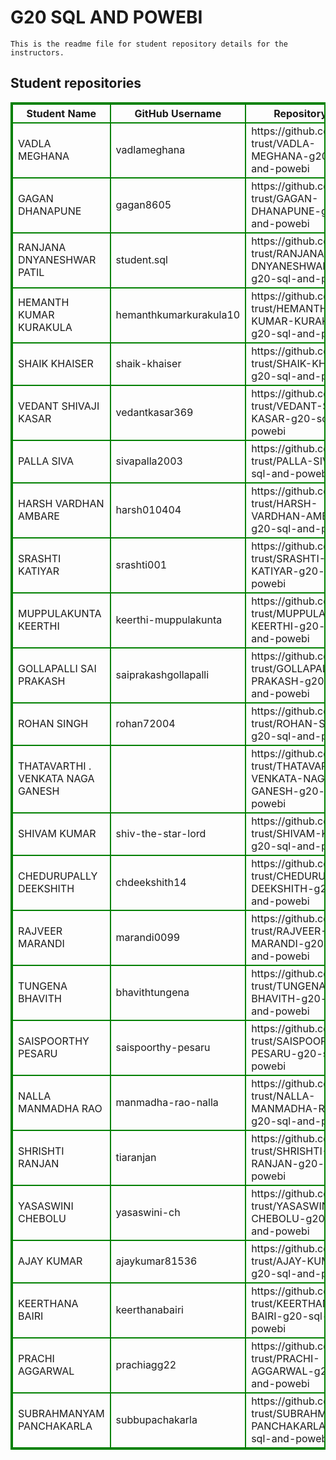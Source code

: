 # G20 SQL AND POWEBI
    This is the readme file for student repository details for the instructors.
## Student repositories 
<table style="border : 2px solid green; width:100%;">
<tr >
<th style="border : 2px solid green;">Student Name</th>
<th style="border : 2px solid green;">GitHub Username</th>
<th style="border : 2px solid green;">Repository link</th>
</tr>
<tr style="border : 2px solid green;">
<td style="border : 2px solid green;">VADLA MEGHANA</td> 

<td style="border : 2px solid green;">vadlameghana</td> 

<td style="border : 2px solid green;">https://github.com/sure-trust/VADLA-MEGHANA-g20-sql-and-powebi</td> 
</tr>

<tr style="border : 2px solid green;">
<td style="border : 2px solid green;">GAGAN DHANAPUNE</td> 

<td style="border : 2px solid green;">gagan8605</td> 

<td style="border : 2px solid green;">https://github.com/sure-trust/GAGAN-DHANAPUNE-g20-sql-and-powebi</td> 
</tr>

<tr style="border : 2px solid green;">
<td style="border : 2px solid green;">RANJANA DNYANESHWAR PATIL</td> 

<td style="border : 2px solid green;">student.sql</td> 

<td style="border : 2px solid green;">https://github.com/sure-trust/RANJANA-DNYANESHWAR-PATIL-g20-sql-and-powebi</td> 
</tr>

<tr style="border : 2px solid green;">
<td style="border : 2px solid green;">HEMANTH KUMAR KURAKULA</td> 

<td style="border : 2px solid green;">hemanthkumarkurakula10</td> 

<td style="border : 2px solid green;">https://github.com/sure-trust/HEMANTH-KUMAR-KURAKULA-g20-sql-and-powebi</td> 
</tr>

<tr style="border : 2px solid green;">
<td style="border : 2px solid green;">SHAIK KHAISER</td> 

<td style="border : 2px solid green;">shaik-khaiser</td> 

<td style="border : 2px solid green;">https://github.com/sure-trust/SHAIK-KHAISER-g20-sql-and-powebi</td> 
</tr>

<tr style="border : 2px solid green;">
<td style="border : 2px solid green;">VEDANT SHIVAJI KASAR</td> 

<td style="border : 2px solid green;">vedantkasar369</td> 

<td style="border : 2px solid green;">https://github.com/sure-trust/VEDANT-SHIVAJI-KASAR-g20-sql-and-powebi</td> 
</tr>

<tr style="border : 2px solid green;">
<td style="border : 2px solid green;">PALLA SIVA</td> 

<td style="border : 2px solid green;">sivapalla2003</td> 

<td style="border : 2px solid green;">https://github.com/sure-trust/PALLA-SIVA-g20-sql-and-powebi</td> 
</tr>

<tr style="border : 2px solid green;">
<td style="border : 2px solid green;">HARSH VARDHAN AMBARE</td> 

<td style="border : 2px solid green;">harsh010404</td> 

<td style="border : 2px solid green;">https://github.com/sure-trust/HARSH-VARDHAN-AMBARE-g20-sql-and-powebi</td> 
</tr>

<tr style="border : 2px solid green;">
<td style="border : 2px solid green;">SRASHTI KATIYAR</td> 

<td style="border : 2px solid green;">srashti001</td> 

<td style="border : 2px solid green;">https://github.com/sure-trust/SRASHTI-KATIYAR-g20-sql-and-powebi</td> 
</tr>

<tr style="border : 2px solid green;">
<td style="border : 2px solid green;">MUPPULAKUNTA KEERTHI</td> 

<td style="border : 2px solid green;">keerthi-muppulakunta</td> 

<td style="border : 2px solid green;">https://github.com/sure-trust/MUPPULAKUNTA-KEERTHI-g20-sql-and-powebi</td> 
</tr>

<tr style="border : 2px solid green;">
<td style="border : 2px solid green;">GOLLAPALLI SAI PRAKASH</td> 

<td style="border : 2px solid green;">saiprakashgollapalli</td> 

<td style="border : 2px solid green;">https://github.com/sure-trust/GOLLAPALLI-SAI-PRAKASH-g20-sql-and-powebi</td> 
</tr>

<tr style="border : 2px solid green;">
<td style="border : 2px solid green;">ROHAN SINGH</td> 

<td style="border : 2px solid green;">rohan72004</td> 

<td style="border : 2px solid green;">https://github.com/sure-trust/ROHAN-SINGH-g20-sql-and-powebi</td> 
</tr>

<tr style="border : 2px solid green;">
<td style="border : 2px solid green;">THATAVARTHI . VENKATA NAGA GANESH</td> 

<td style="border : 2px solid green;"></td> 

<td style="border : 2px solid green;">https://github.com/sure-trust/THATAVARTHI-.-VENKATA-NAGA-GANESH-g20-sql-and-powebi</td> 
</tr>

<tr style="border : 2px solid green;">
<td style="border : 2px solid green;">SHIVAM KUMAR</td> 

<td style="border : 2px solid green;">shiv-the-star-lord</td> 

<td style="border : 2px solid green;">https://github.com/sure-trust/SHIVAM-KUMAR-g20-sql-and-powebi</td> 
</tr>

<tr style="border : 2px solid green;">
<td style="border : 2px solid green;">CHEDURUPALLY DEEKSHITH</td> 

<td style="border : 2px solid green;">chdeekshith14</td> 

<td style="border : 2px solid green;">https://github.com/sure-trust/CHEDURUPALLY-DEEKSHITH-g20-sql-and-powebi</td> 
</tr>

<tr style="border : 2px solid green;">
<td style="border : 2px solid green;">RAJVEER MARANDI</td> 

<td style="border : 2px solid green;">marandi0099</td> 

<td style="border : 2px solid green;">https://github.com/sure-trust/RAJVEER-MARANDI-g20-sql-and-powebi</td> 
</tr>

<tr style="border : 2px solid green;">
<td style="border : 2px solid green;">TUNGENA BHAVITH</td> 

<td style="border : 2px solid green;">bhavithtungena</td> 

<td style="border : 2px solid green;">https://github.com/sure-trust/TUNGENA-BHAVITH-g20-sql-and-powebi</td> 
</tr>

<tr style="border : 2px solid green;">
<td style="border : 2px solid green;">SAISPOORTHY PESARU</td> 

<td style="border : 2px solid green;">saispoorthy-pesaru</td> 

<td style="border : 2px solid green;">https://github.com/sure-trust/SAISPOORTHY-PESARU-g20-sql-and-powebi</td> 
</tr>

<tr style="border : 2px solid green;">
<td style="border : 2px solid green;">NALLA MANMADHA RAO</td> 

<td style="border : 2px solid green;">manmadha-rao-nalla</td> 

<td style="border : 2px solid green;">https://github.com/sure-trust/NALLA-MANMADHA-RAO-g20-sql-and-powebi</td> 
</tr>

<tr style="border : 2px solid green;">
<td style="border : 2px solid green;">SHRISHTI RANJAN</td> 

<td style="border : 2px solid green;">tiaranjan</td> 

<td style="border : 2px solid green;">https://github.com/sure-trust/SHRISHTI-RANJAN-g20-sql-and-powebi</td> 
</tr>

<tr style="border : 2px solid green;">
<td style="border : 2px solid green;">YASASWINI CHEBOLU</td> 

<td style="border : 2px solid green;">yasaswini-ch</td> 

<td style="border : 2px solid green;">https://github.com/sure-trust/YASASWINI-CHEBOLU-g20-sql-and-powebi</td> 
</tr>

<tr style="border : 2px solid green;">
<td style="border : 2px solid green;">AJAY KUMAR</td> 

<td style="border : 2px solid green;">ajaykumar81536</td> 

<td style="border : 2px solid green;">https://github.com/sure-trust/AJAY-KUMAR-g20-sql-and-powebi</td> 
</tr>

<tr style="border : 2px solid green;">
<td style="border : 2px solid green;">KEERTHANA BAIRI</td> 

<td style="border : 2px solid green;">keerthanabairi</td> 

<td style="border : 2px solid green;">https://github.com/sure-trust/KEERTHANA-BAIRI-g20-sql-and-powebi</td> 
</tr>

<tr style="border : 2px solid green;">
<td style="border : 2px solid green;">PRACHI AGGARWAL</td> 

<td style="border : 2px solid green;">prachiagg22</td> 

<td style="border : 2px solid green;">https://github.com/sure-trust/PRACHI-AGGARWAL-g20-sql-and-powebi</td> 
</tr>

<tr style="border : 2px solid green;">
<td style="border : 2px solid green;">SUBRAHMANYAM PANCHAKARLA</td> 

<td style="border : 2px solid green;">subbupachakarla</td> 

<td style="border : 2px solid green;">https://github.com/sure-trust/SUBRAHMANYAM-PANCHAKARLA-g20-sql-and-powebi</td> 
</tr>

